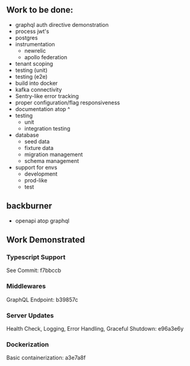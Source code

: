 ## Work to be done:

- graphql auth directive demonstration
- process jwt's
- postgres
- instrumentation
  - newrelic
  - apollo federation
- tenant scoping
- testing (unit)
- testing (e2e)
- build into docker
- kafka connectivity
- Sentry-like error tracking
- proper configuration/flag responsiveness
- documentation atop ^
- testing
  - unit
  - integration testing
- database
  - seed data
  - fixture data
  - migration management
  - schema management
- support for envs
  - development
  - prod-like
  - test

## backburner

- openapi atop graphql

## Work Demonstrated

### Typescript Support

See Commit: f7bbccb

### Middlewares

GraphQL Endpoint: b39857c

### Server Updates

Health Check, Logging, Error Handling, Graceful Shutdown: e96a3e6y

### Dockerization

Basic containerization: a3e7a8f
